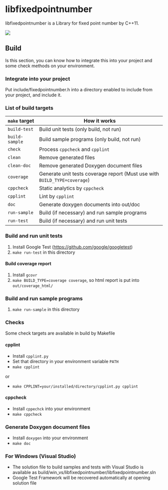 # libfixedpointnumber

libfixedpointnumber is a Library for fixed point number by C++11.

![](https://github.com/MinoruSekine/libfixedpointnumber/workflows/Check%20build/badge.svg?branch=master)

## Build

Is this section, you can know how to integrate this into your project
and some check methods on your environment.

### Integrate into your project

Put include/fixedpointnumber.h into a directory
enabled to include from your project,
and include it.

### List of build targets

| `make` target | How it works |
----|----
| `build-test` | Build unit tests (only build, not run) |
| `build-sample` | Build sample programs (only build, not run) |
| `check` | Process `cppcheck` and `cpplint` |
| `clean` | Remove generated files |
| `clean-doc` | Remove generated Doxygen document files |
| `coverage` | Generate unit tests coverage report (Must use with `BUILD_TYPE=coverage`) |
| `cppcheck` | Static analytics by `cppcheck` |
| `cpplint` | Lint by `cpplint` |
| `doc` | Generate doxygen documents into out/doc |
| `run-sample` | Build (if necessary) and run sample programs |
| `run-test` | Build (if necessary) and run unit tests |

### Build and run unit tests

1. Install Google Test (https://github.com/google/googletest)
1. `make run-test` in this directory

#### Build coverage report

1. Install `gcovr`
1. `make BUILD_TYPE=coverage coverage`, so html report is put into `out/coverage_html/`

### Build and run sample programs

1. `make run-sample` in this directory

### Checks

Some check targets are available in build by Makefile

#### cpplint

- Install `cpplint.py`
- Set that directory in your environment variable `PATH`
- `make cpplint`

or

- `make CPPLINT=your/installed/directory/cpplint.py cpplint`

#### cppcheck

- Install `cppechck` into your environment
- `make cppcheck`

### Generate Doxygen document files

- Install `doxygen` into your environment
- `make doc`

### For Windows (Visual Studio)

- The solution file to build samples and tests with Visual Studio is available
as build/win_vs/libfixedpointnumber/libfixedpointnumber.sln
- Google Test Framework will be recovered automatically at opening solution file
